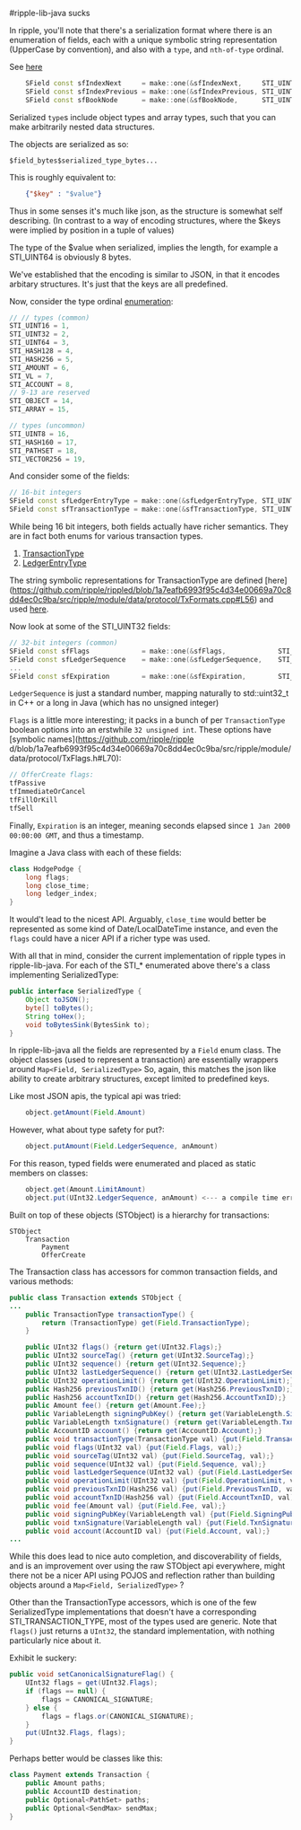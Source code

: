 #ripple-lib-java sucks

In ripple, you'll note that there's a serialization format where there is an
enumeration of fields, each with a unique symbolic string representation
(UpperCase by convention), and also with a `type`, and `nth-of-type` ordinal.

See [here](https://github.com/ripple/rippled/blob/1a7eafb6993f95c4d34e00669a70c8dd4ec0c9ba/src/ripple/module/data/protocol/SField.cpp#L148)

```c++
    SField const sfIndexNext     = make::one(&sfIndexNext,     STI_UINT64, 1, "IndexNext");
    SField const sfIndexPrevious = make::one(&sfIndexPrevious, STI_UINT64, 2, "IndexPrevious");
    SField const sfBookNode      = make::one(&sfBookNode,      STI_UINT64, 3, "BookNode");
```

Serialized `type`s include object types and array types, such that you can make
arbitrarily nested data structures.

The objects are serialized as so:

    $field_bytes$serialized_type_bytes...
    
This is roughly equivalent to:
```json
    {"$key" : "$value"}
```
Thus in some senses it's much like json, as the structure is somewhat self
describing. (In contrast to a way of encoding structures, where the $keys were
implied by position in a tuple of values)

The type of the $value when serialized, implies the length, for example a
STI_UINT64 is obviously 8 bytes.

We've established that the encoding is similar to JSON, in that it encodes
arbitary structures. It's just that the keys are all predefined.

Now, consider the type ordinal [enumeration](https://github.com/ripple/rippled/blob/1a7eafb6993f95c4d34e00669a70c8dd4ec0c9ba/src/ripple/module/data/protocol/SField.h#L27):

```c++
// // types (common)
STI_UINT16 = 1,
STI_UINT32 = 2,
STI_UINT64 = 3,
STI_HASH128 = 4,
STI_HASH256 = 5,
STI_AMOUNT = 6,
STI_VL = 7,
STI_ACCOUNT = 8,
// 9-13 are reserved
STI_OBJECT = 14,
STI_ARRAY = 15,

// types (uncommon)
STI_UINT8 = 16,
STI_HASH160 = 17,
STI_PATHSET = 18,
STI_VECTOR256 = 19,
```

And consider some of the fields:

```c++
// 16-bit integers
SField const sfLedgerEntryType = make::one(&sfLedgerEntryType, STI_UINT16, 1, "LedgerEntryType", SField::sMD_Never);
SField const sfTransactionType = make::one(&sfTransactionType, STI_UINT16, 2, "TransactionType");
```

While being 16 bit integers, both fields actually have richer semantics. They
are in fact both enums for various transaction types. 

1. [TransactionType](https://github.com/ripple/rippled/blob/1a7eafb6993f95c4d34e00669a70c8dd4ec0c9ba/src/ripple/module/data/protocol/TxFormats.h#L31)
2. [LedgerEntryType](https://github.com/ripple/rippled/blob/1a7eafb6993f95c4d34e00669a70c8dd4ec0c9ba/src/ripple/module/data/protocol/LedgerFormats.h#L28-29)

The string symbolic representations for TransactionType are defined [here] (https://github.com/ripple/rippled/blob/1a7eafb6993f95c4d34e00669a70c8dd4ec0c9ba/src/ripple/module/data/protocol/TxFormats.cpp#L56) 
and used [here](https://github.com/ripple/rippled/blob/1a7eafb6993f95c4d34e00669a70c8dd4ec0c9ba/src/ripple/module/data/protocol/STParsedJSON.cpp#L206).

Now look at some of the STI_UINT32 fields:

```c++
// 32-bit integers (common)
SField const sfFlags             = make::one(&sfFlags,             STI_UINT32,  2, "Flags");
SField const sfLedgerSequence    = make::one(&sfLedgerSequence,    STI_UINT32,  6, "LedgerSequence");
...
SField const sfExpiration        = make::one(&sfExpiration,        STI_UINT32, 10, "Expiration");
```

`LedgerSequence` is just a standard number, mapping naturally to std::uint32_t in
C++ or a long in Java (which has no unsigned integer)

`Flags` is a little more interesting; it packs in a bunch of per `TransactionType`
boolean options into an erstwhile `32 unsigned int`. These options have [symbolic names](https://github.com/ripple/ripple
d/blob/1a7eafb6993f95c4d34e00669a70c8dd4ec0c9ba/src/ripple/module/data/protocol/TxFlags.h#L70):

```c++
// OfferCreate flags:
tfPassive
tfImmediateOrCancel
tfFillOrKill
tfSell
```

Finally, `Expiration` is an integer, meaning seconds elapsed since `1 Jan 2000 00:00:00 GMT`, and thus a timestamp.

Imagine a Java class with each of these fields:

``` java
class HodgePodge {
    long flags;
    long close_time;
    long ledger_index;
}
```

It would't lead to the nicest API. Arguably, `close_time` would better be
represented as some kind of Date/LocalDateTime instance, and even the `flags`
could have a nicer API if a richer type was used.

With all that in mind, consider the current implementation of ripple types in
ripple-lib-java. For each of the STI_* enumerated above there's a class
implementing SerializedType:

```java
public interface SerializedType {
    Object toJSON();
    byte[] toBytes();
    String toHex();
    void toBytesSink(BytesSink to);
}
```

In ripple-lib-java all the fields are represented by a `Field` enum class. The
object classes (used to represent a transaction) are essentially wrappers around
`Map<Field, SerializedType>` So, again, this matches the json like ability to
create arbitrary structures, except limited to predefined keys.

Like most JSON apis, the typical api was tried:
```java
    object.getAmount(Field.Amount)
```
However, what about type safety for put?:
```java
    object.putAmount(Field.LedgerSequence, anAmount)
```
For this reason, typed fields were enumerated and placed as static members on classes:
```java
    object.get(Amount.LimitAmount)
    object.put(UInt32.LedgerSequence, anAmount) <--- a compile time error
```

Built on top of these objects (STObject) is a hierarchy for transactions:

    STObject
        Transaction
            Payment
            OfferCreate

The Transaction class has accessors for common transaction fields, and various
methods:

```java
public class Transaction extends STObject {
...
    public TransactionType transactionType() {
        return (TransactionType) get(Field.TransactionType);
    }

    public UInt32 flags() {return get(UInt32.Flags);}
    public UInt32 sourceTag() {return get(UInt32.SourceTag);}
    public UInt32 sequence() {return get(UInt32.Sequence);}
    public UInt32 lastLedgerSequence() {return get(UInt32.LastLedgerSequence);}
    public UInt32 operationLimit() {return get(UInt32.OperationLimit);}
    public Hash256 previousTxnID() {return get(Hash256.PreviousTxnID);}
    public Hash256 accountTxnID() {return get(Hash256.AccountTxnID);}
    public Amount fee() {return get(Amount.Fee);}
    public VariableLength signingPubKey() {return get(VariableLength.SigningPubKey);}
    public VariableLength txnSignature() {return get(VariableLength.TxnSignature);}
    public AccountID account() {return get(AccountID.Account);}
    public void transactionType(TransactionType val) {put(Field.TransactionType, val);}
    public void flags(UInt32 val) {put(Field.Flags, val);}
    public void sourceTag(UInt32 val) {put(Field.SourceTag, val);}
    public void sequence(UInt32 val) {put(Field.Sequence, val);}
    public void lastLedgerSequence(UInt32 val) {put(Field.LastLedgerSequence, val);}
    public void operationLimit(UInt32 val) {put(Field.OperationLimit, val);}
    public void previousTxnID(Hash256 val) {put(Field.PreviousTxnID, val);}
    public void accountTxnID(Hash256 val) {put(Field.AccountTxnID, val);}
    public void fee(Amount val) {put(Field.Fee, val);}
    public void signingPubKey(VariableLength val) {put(Field.SigningPubKey, val);}
    public void txnSignature(VariableLength val) {put(Field.TxnSignature, val);}
    public void account(AccountID val) {put(Field.Account, val);}
...
```

While this does lead to nice auto completion, and discoverability of fields, and
is an improvement over using the raw STObject api everywhere, might there not be
a nicer API using POJOS and reflection rather than building objects around a
`Map<Field, SerializedType>` ?

Other than the TransactionType accessors, which is one of the few SerializedType
implementations that doesn't have a corresponding STI_TRANSACTION_TYPE, most of
the types used are generic. Note that `flags()` just returns a `UInt32`, the
standard implementation, with nothing particularly nice about it.

Exhibit le suckery: 

```java
public void setCanonicalSignatureFlag() {
    UInt32 flags = get(UInt32.Flags);
    if (flags == null) {
        flags = CANONICAL_SIGNATURE;
    } else {
        flags = flags.or(CANONICAL_SIGNATURE);
    }
    put(UInt32.Flags, flags);
}
```

Perhaps better would be classes like this:

```java
class Payment extends Transaction {
    public Amount paths;
    public AccountID destination;
    public Optional<PathSet> paths;
    public Optional<SendMax> sendMax;
}
```
